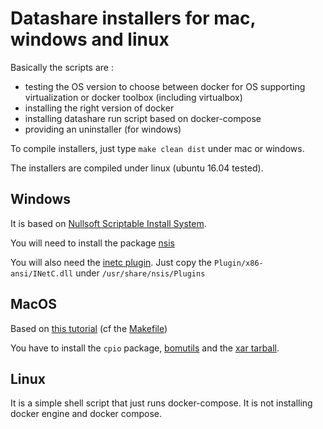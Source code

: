 # Datashare installers for mac, windows and linux

Basically the scripts are :

* testing the OS version to choose between docker for OS supporting virtualization or docker toolbox (including virtualbox)
* installing the right version of docker
* installing datashare run script based on docker-compose
* providing an uninstaller (for windows)

To compile installers, just type `make clean dist` under mac or windows.

The installers are compiled under linux (ubuntu 16.04 tested).

## Windows

It is based on [Nullsoft Scriptable Install System](http://nsis.sourceforge.net). 

You will need to install the package [nsis](https://packages.ubuntu.com/search?keywords=nsis) 

You will also need the [inetc plugin](http://nsis.sourceforge.net/Inetc_plug-in). Just copy the `Plugin/x86-ansi/INetC.dll` under `/usr/share/nsis/Plugins`  

## MacOS 

Based on [this tutorial](http://bomutils.dyndns.org/tutorial.html) (cf the [Makefile](mac/Makefile))

You have to install the `cpio` package, [bomutils](https://github.com/hogliux/bomutils) and the [xar tarball](https://storage.googleapis.com/google-code-archive-downloads/v2/code.google.com/xar/xar-1.5.2.tar.gz).

## Linux

It is a simple shell script that just runs docker-compose. It is not installing docker engine and docker compose.
